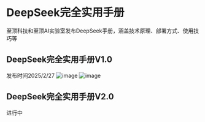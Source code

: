 # DeepSeek完全实用手册
至顶科技和至顶AI实验室发布DeepSeek手册，涵盖技术原理、部署方式、使用技巧等

## DeepSeek完全实用手册V1.0
发布时间2025/2/27
![image](https://github.com/user-attachments/assets/ba129eef-f467-4f84-aa77-4424f4736a1b)
![image](https://github.com/user-attachments/assets/515a9e5f-4727-4682-8140-28da6ef2966d)

## DeepSeek完全实用手册V2.0
进行中
